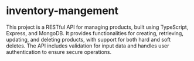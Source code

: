 # inventory-mangement
 This project is a RESTful API for managing products, built using TypeScript, Express, and MongoDB. It provides functionalities for creating, retrieving, updating, and deleting products, with support for both hard and soft deletes. The API includes validation for input data and handles user authentication to ensure secure operations.

